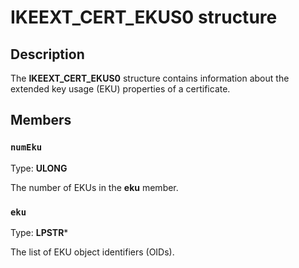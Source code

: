 # IKEEXT_CERT_EKUS0 structure

## Description

The **IKEEXT_CERT_EKUS0** structure contains information about the extended key usage (EKU) properties of a certificate.

## Members

### `numEku`

Type: **ULONG**

 The number of EKUs in the **eku** member.

### `eku`

Type: **LPSTR***

The list of EKU object identifiers (OIDs).